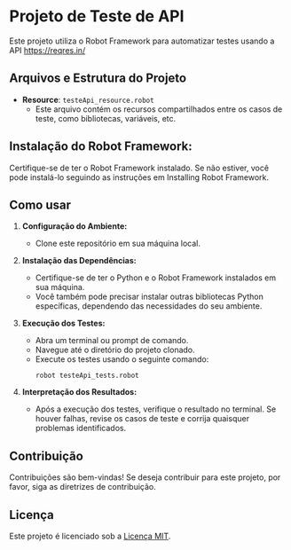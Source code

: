 # Projeto de Teste de API

Este projeto utiliza o Robot Framework para automatizar testes usando a API https://reqres.in/

## Arquivos e Estrutura do Projeto

- **Resource**: `testeApi_resource.robot`
  - Este arquivo contém os recursos compartilhados entre os casos de teste, como bibliotecas, variáveis, etc.

##  Instalação do Robot Framework:

Certifique-se de ter o Robot Framework instalado. Se não estiver, você pode instalá-lo seguindo as instruções em Installing Robot Framework.

## Como usar

1. **Configuração do Ambiente:**
   - Clone este repositório em sua máquina local.

2. **Instalação das Dependências:**
   - Certifique-se de ter o Python e o Robot Framework instalados em sua máquina.
   - Você também pode precisar instalar outras bibliotecas Python específicas, dependendo das necessidades do seu ambiente.

3. **Execução dos Testes:**
   - Abra um terminal ou prompt de comando.
   - Navegue até o diretório do projeto clonado.
   - Execute os testes usando o seguinte comando:
     ```
     robot testeApi_tests.robot
     ```

4. **Interpretação dos Resultados:**
   - Após a execução dos testes, verifique o resultado no terminal. Se houver falhas, revise os casos de teste e corrija quaisquer problemas identificados.

## Contribuição

Contribuições são bem-vindas! Se deseja contribuir para este projeto, por favor, siga as diretrizes de contribuição.

## Licença

Este projeto é licenciado sob a [Licença MIT](LICENSE).
